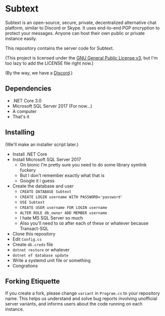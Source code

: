 # Subtext
Subtext is an open-source, secure, private, decentralized alternative chat platform, similar to Discord or Skype. It uses end-to-end PGP encryption to protect your messages. Anyone can host their own public or private instance easily.

This repository contains the server code for Subtext.

(This project is licensed under the [GNU General Public License v3](https://www.gnu.org/licenses/gpl-3.0.en.html), but I'm too lazy to add the LICENSE file right now.)

(By the way, we have a [Discord](https://discord.gg/dt5bfHB).)

## Dependencies
- .NET Core 3.0
- Microsoft SQL Server 2017 (For now...)
- A computer
- That's it

## Installing
(We'll make an installer script later.)

- Install .NET Core
- Install Microsoft SQL Server 2017
	- On bionic I'm pretty sure you need to do some library symlink fuckery
	- But I don't remember exactly what that is
	- Google it i guess
- Create the database and user
	- `CREATE DATABASE Subtext`
	- `CREATE LOGIN username WITH PASSWORD='password'`
	- `USE Subtext`
	- `CREATE USER username FOR LOGIN username`
	- `ALTER ROLE db_owner ADD MEMBER username`
	- I hate MS SQL Server so much
	- Also you'll need to `GO` after each of these or whatever because Transact-SQL
- Clone this repository
- Edit `Config.cs`
- Create `db.creds` file
- `dotnet restore` or whatever
- `dotnet ef database update`
- Write a systemd unit file or something
- Congrations

## Forking Etiquette
If you create a fork, please change `variant` in `Program.cs` to your repository name. This helps us understand and solve bug reports involving unofficial server variants, and informs users about the code running on each instance.